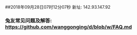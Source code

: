 ##2018年09月28日07时12分07秒 新址: 142.93.147.92
### 兔友常见问题及解答: https://github.com/wanggonging/d/blob/w/FAQ.md
